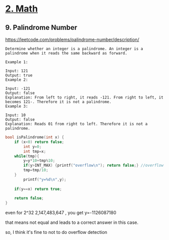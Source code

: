# [2. Math](/math.md)
## 9. Palindrome Number

https://leetcode.com/problems/palindrome-number/description/

    Determine whether an integer is a palindrome. An integer is a palindrome when it reads the same backward as forward.
    
    Example 1:
    
    Input: 121
    Output: true
    Example 2:
    
    Input: -121
    Output: false
    Explanation: From left to right, it reads -121. From right to left, it becomes 121-. Therefore it is not a palindrome.
    Example 3:
    
    Input: 10
    Output: false
    Explanation: Reads 01 from right to left. Therefore it is not a palindrome.
    

```c
bool isPalindrome(int x) {
    if (x<0) return false;
        int y=0;
        int tmp=x;
    while(tmp){
        y=y*10+tmp%10;
        if(y>INT_MAX) {printf("overflow\n"); return false;} //overflow ex. 2^32 = 2,147,483,647 
        tmp=tmp/10;
    }
        printf("y=%d\n",y);
        
    if(y==x) return true;
    
    return false;
}
```


even for 2^32  2,147,483,647 , you get
y=-1126087180

that means not equal and leads to a correct answer in this case.

so, I think it's fine to not to do overflow detection